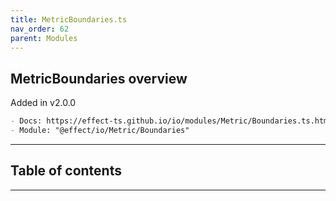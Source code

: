 ```yaml
---
title: MetricBoundaries.ts
nav_order: 62
parent: Modules
---
```


## MetricBoundaries overview

Added in v2.0.0

```md
- Docs: https://effect-ts.github.io/io/modules/Metric/Boundaries.ts.html
- Module: "@effect/io/Metric/Boundaries"
```

---

<h2 class="text-delta">Table of contents</h2>

---
